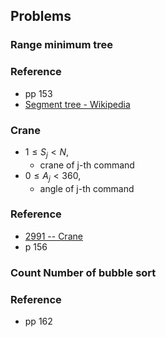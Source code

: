 ## Problems

### Range minimum tree

### Reference
* pp 153
* [Segment tree - Wikipedia](https://en.wikipedia.org/wiki/Segment_tree)

### Crane

* $1 \le S_{j} < N$,
    * crane of j-th command
* $0 \le A_{j} < 360$,
    * angle of j-th command

### Reference
* [2991 -- Crane](http://poj.org/problem?id=2991)
* p 156

### Count Number of bubble sort

### Reference
* pp 162
